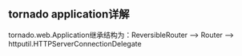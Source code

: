 # 

## tornado application详解

tornado.web.Application继承结构为：ReversibleRouter ——> Router ——> httputil.HTTPServerConnectionDelegate
